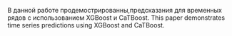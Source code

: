 В данной работе продемострированны,предсказания для временных рядов с использованием XGBoost и CaTBoost.
This paper demonstrates time series predictions using XGBoost and CaTBoost.
